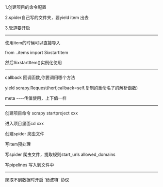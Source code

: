 1.创建项目的命令配置

2.spider自己写的文件夹，要yield	item 出去

3.管道要开启



-------------------------------------------------

使用item的时候可以直接导入

from ..items import SixstartItem

然后SixstartItem()实例化使用



-------------------------------

callback 回调函数,你要调用哪个方法

yield scrapy.Request(herf,callback=self.复制的重命名了的解析函数)

meta ----传值使用，上下值一样



--------

创建项目命令 scrapy startproject xxx

进入项目里面cd xxx

创建spider 爬虫文件

写item预处理

写spider 爬虫文件，提取规则start_urls allowed_domains

写pipelines 	写入到文件中

-------

爬取不到数据时开启	‘茹波特’	协议
